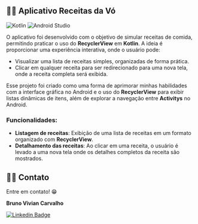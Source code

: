 ## 🥞👵 Aplicativo **Receitas da Vó**
![Kotlin](https://img.shields.io/badge/kotlin-%237F52FF.svg?style=for-the-badge&logo=kotlin&logoColor=white) ![Android Studio](https://img.shields.io/badge/android%20studio-346ac1?style=for-the-badge&logo=android%20studio&logoColor=white)

O aplicativo foi desenvolvido com o objetivo de simular receitas de comida, permitindo praticar o uso do **RecyclerView** em **Kotlin**. A ideia é proporcionar uma experiência interativa, onde o usuário pode:

- Visualizar uma lista de receitas simples, organizadas de forma prática.
- Clicar em qualquer receita para ser redirecionado para uma nova tela, onde a receita completa será exibida.

Esse projeto foi criado como uma forma de aprimorar minhas habilidades com a interface gráfica no Android e o uso do **RecyclerView** para exibir listas dinâmicas de itens, além de explorar a navegação entre **Activitys** no Android.

### Funcionalidades:
- **Listagem de receitas**: Exibição de uma lista de receitas em um formato organizado com **RecyclerView**.
- **Detalhamento das receitas**: Ao clicar em uma receita, o usuário é levado a uma nova tela onde os detalhes completos da receita são mostrados.

## 🧑‍💻 Contato
Entre em contato! 😁

**Bruno Vivian Carvalho**

[![Linkedin Badge](https://img.shields.io/badge/-LinkedIn-blue?style=flat-square&logo=Linkedin&logoColor=white&link=https://www.linkedin.com/in/bvcarvalho/)](https://www.linkedin.com/in/bvcarvalho/)


